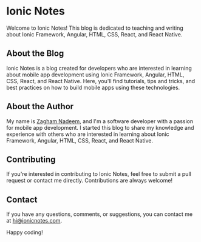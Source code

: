 # Ionic Notes

Welcome to Ionic Notes! This blog is dedicated to teaching and writing about Ionic Framework, Angular, HTML, CSS, React, and React Native.

## About the Blog

Ionic Notes is a blog created for developers who are interested in learning about mobile app development using Ionic Framework, Angular, HTML, CSS, React, and React Native. Here, you'll find tutorials, tips and tricks, and best practices on how to build mobile apps using these technologies.

## About the Author

My name is [Zagham Nadeem](https://github.com/zagham-nadeem), and I'm a software developer with a passion for mobile app development. I started this blog to share my knowledge and experience with others who are interested in learning about Ionic Framework, Angular, HTML, CSS, React, and React Native. 

## Contributing

If you're interested in contributing to Ionic Notes, feel free to submit a pull request or contact me directly. Contributions are always welcome!

## Contact

If you have any questions, comments, or suggestions, you can contact me at hi@ionicnotes.com.

Happy coding!
